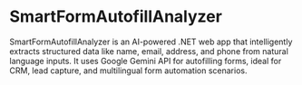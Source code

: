 # SmartFormAutofillAnalyzer
SmartFormAutofillAnalyzer is an AI-powered .NET web app that intelligently extracts structured data like name, email, address, and phone from natural language inputs. It uses Google Gemini API for autofilling forms, ideal for CRM, lead capture, and multilingual form automation scenarios.
